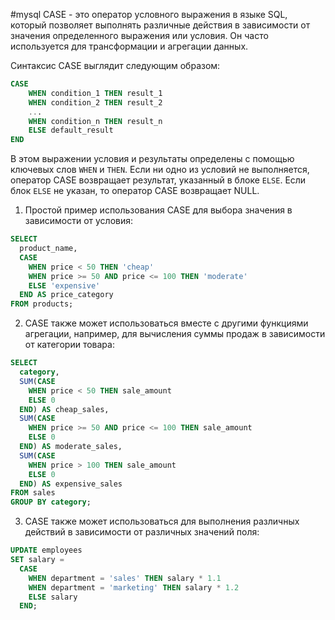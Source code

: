 #mysql
CASE - это оператор условного выражения в языке SQL, который позволяет выполнять различные действия в зависимости от значения определенного выражения или условия. Он часто используется для трансформации и агрегации данных.

Синтаксис CASE выглядит следующим образом:

```sql
CASE
    WHEN condition_1 THEN result_1
    WHEN condition_2 THEN result_2
    ...
    WHEN condition_n THEN result_n
    ELSE default_result
END
```

В этом выражении условия и результаты определены с помощью ключевых слов `WHEN` и `THEN`. Если ни одно из условий не выполняется, оператор CASE возвращает результат, указанный в блоке `ELSE`. Если блок `ELSE` не указан, то оператор CASE возвращает NULL.

1.  Простой пример использования CASE для выбора значения в зависимости от условия:

```sql
SELECT 
  product_name,
  CASE
    WHEN price < 50 THEN 'cheap'
    WHEN price >= 50 AND price <= 100 THEN 'moderate'
    ELSE 'expensive'
  END AS price_category
FROM products;
```

2.  CASE также может использоваться вместе с другими функциями агрегации, например, для вычисления суммы продаж в зависимости от категории товара:

```sql
SELECT 
  category,
  SUM(CASE
    WHEN price < 50 THEN sale_amount
    ELSE 0
  END) AS cheap_sales,
  SUM(CASE
    WHEN price >= 50 AND price <= 100 THEN sale_amount
    ELSE 0
  END) AS moderate_sales,
  SUM(CASE
    WHEN price > 100 THEN sale_amount
    ELSE 0
  END) AS expensive_sales
FROM sales
GROUP BY category;
```

3.  CASE также может использоваться для выполнения различных действий в зависимости от различных значений поля:

```sql
UPDATE employees
SET salary = 
  CASE 
    WHEN department = 'sales' THEN salary * 1.1
    WHEN department = 'marketing' THEN salary * 1.2
    ELSE salary
  END;
```

